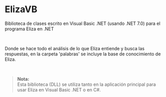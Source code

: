 # ElizaVB

Biblioteca de clases escrito en Visual Basic .NET (usando .NET 7.0) para el programa Eliza en .NET

<br>

Donde se hace todo el análisis de lo que Eliza entiende y busca las respuestas, en la carpeta 'palabras' se incluye la base de conocimiento de Eliza.

<br>

> **Nota:** <br>
> Esta biblioteca (DLL) se utiliza tanto en la aplicación principal para usar Eliza en Visual Basic .NET o en C#.
